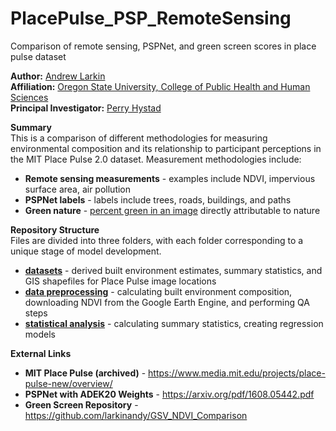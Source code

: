#  PlacePulse_PSP_RemoteSensing
 Comparison of remote sensing, PSPNet, and green screen scores in place pulse dataset

**Author:** [Andrew Larkin](https://www.linkedin.com/in/andrew-larkin-525ba3b5/) <br>
**Affiliation:** [Oregon State University, College of Public Health and Human Sciences](https://health.oregonstate.edu/) <br>
**Principal Investigator:** [Perry Hystad](https://health.oregonstate.edu/people/perry-hystad) <br>

**Summary** <br>
This is a comparison of different methodologies for measuring environmental composition and its relationship to participant perceptions in the MIT Place Pulse 2.0 dataset.  Measurement methodologies include:

- **Remote sensing measurements** - examples include NDVI, impervious surface area, air pollution
- **PSPNet labels** - labels include trees, roads, buildings, and paths
- **Green nature** - [percent green in an image](https://github.com/larkinandy/GSV_NDVI_Comparison) directly attributable to nature

**Repository Structure** <br>
Files are divided into three folders, with each folder corresponding to a unique stage of model development.

- **[datasets](./datasets)** - derived built environment estimates, summary statistics, and GIS shapefiles for Place Pulse image locations
- **[data preprocessing](./prepcrocessing)** - calculating built environment composition, downloading NDVI from the Google Earth Engine, and performing QA steps
- **[statistical analysis](./statistics)** - calculating summary statistics, creating regression models 

**External Links**
- **MIT Place Pulse (archived)** - https://www.media.mit.edu/projects/place-pulse-new/overview/
- **PSPNet with ADEK20 Weights** - https://arxiv.org/pdf/1608.05442.pdf
- **Green Screen Repository** - https://github.com/larkinandy/GSV_NDVI_Comparison
